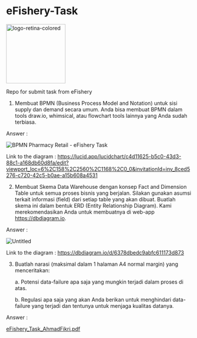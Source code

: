 # eFishery-Task 
<img width="160" alt="logo-retina-colored" src="https://user-images.githubusercontent.com/17312162/202912483-0d190011-d660-41c3-afbe-fc1881d10770.png">

Repo for submit task from eFishery


1. Membuat BPMN (Business Process Model and Notation) untuk sisi supply dan demand secara umum. Anda bisa membuat BPMN dalam tools draw.io, whimsical, atau flowchart tools lainnya yang Anda sudah terbiasa.

Answer :

![BPMN Pharmacy Retail - eFishery Task](https://user-images.githubusercontent.com/17312162/202911714-1393006e-0d34-4b8e-a611-77faad4311b1.png)

Link to the diagram : https://lucid.app/lucidchart/c4d11625-b5c0-43d3-88c1-a168db60d8fa/edit?viewport_loc=6%2C158%2C2560%2C1168%2C0_0&invitationId=inv_8ced5276-c720-42c5-b0ae-a15b608a4531


2. Membuat Skema Data Warehouse dengan konsep Fact and Dimension Table untuk semua proses bisnis yang berjalan. Silakan gunakan asumsi terkait informasi (field) dari setiap table yang akan dibuat. Buatlah skema ini dalam bentuk ERD (Entity Relationship Diagram). Kami merekomendasikan Anda untuk membuatnya di web-app https://dbdiagram.io.

Answer :

![Untitled](https://user-images.githubusercontent.com/17312162/202912006-1049ba98-5d3d-4bbf-b6ea-77eba0835df2.png)

Link to the diagram : https://dbdiagram.io/d/6378dbedc9abfc611173d873


3. Buatlah narasi (maksimal dalam 1 halaman A4 normal margin) yang menceritakan:

      a. Potensi data-failure apa saja yang mungkin terjadi dalam proses di atas.
  
      b. Regulasi apa saja yang akan Anda berikan untuk menghindari data-failure yang terjadi dan tentunya untuk menjaga kualitas datanya.
      
      
Answer :

[eFishery_Task_AhmadFikri.pdf](https://github.com/fikrifikar/eFishery-Task/files/10050113/eFishery_Task_AhmadFikri.pdf)

